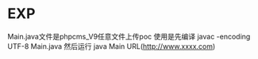 # EXP
Main.java文件是phpcms_V9任意文件上传poc
  使用是先编译 javac -encoding UTF-8 Main.java
  然后运行 java Main URL(http://www.xxxx.com)
